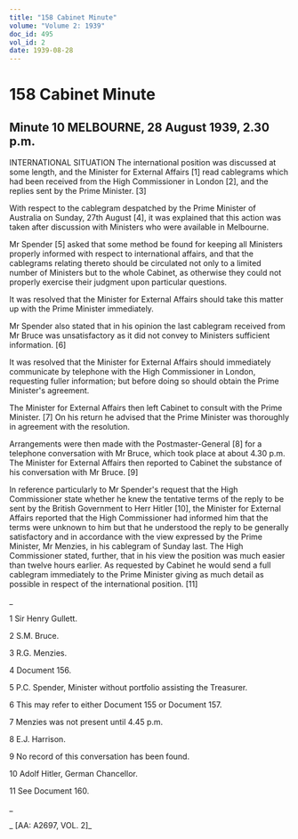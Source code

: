 ```yaml
---
title: "158 Cabinet Minute"
volume: "Volume 2: 1939"
doc_id: 495
vol_id: 2
date: 1939-08-28
---
```


# 158 Cabinet Minute

## Minute 10 MELBOURNE, 28 August 1939, 2.30 p.m.

INTERNATIONAL SITUATION The international position was discussed at some length, and the Minister for External Affairs [1] read cablegrams which had been received from the High Commissioner in London [2], and the replies sent by the Prime Minister. [3]

With respect to the cablegram despatched by the Prime Minister of Australia on Sunday, 27th August [4], it was explained that this action was taken after discussion with Ministers who were available in Melbourne.

Mr Spender [5] asked that some method be found for keeping all Ministers properly informed with respect to international affairs, and that the cablegrams relating thereto should be circulated not only to a limited number of Ministers but to the whole Cabinet, as otherwise they could not properly exercise their judgment upon particular questions.

It was resolved that the Minister for External Affairs should take this matter up with the Prime Minister immediately.

Mr Spender also stated that in his opinion the last cablegram received from Mr Bruce was unsatisfactory as it did not convey to Ministers sufficient information. [6]

It was resolved that the Minister for External Affairs should immediately communicate by telephone with the High Commissioner in London, requesting fuller information; but before doing so should obtain the Prime Minister's agreement.

The Minister for External Affairs then left Cabinet to consult with the Prime Minister. [7] On his return he advised that the Prime Minister was thoroughly in agreement with the resolution.

Arrangements were then made with the Postmaster-General [8] for a telephone conversation with Mr Bruce, which took place at about 4.30 p.m. The Minister for External Affairs then reported to Cabinet the substance of his conversation with Mr Bruce. [9]

In reference particularly to Mr Spender's request that the High Commissioner state whether he knew the tentative terms of the reply to be sent by the British Government to Herr Hitler [10], the Minister for External Affairs reported that the High Commissioner had informed him that the terms were unknown to him but that he understood the reply to be generally satisfactory and in accordance with the view expressed by the Prime Minister, Mr Menzies, in his cablegram of Sunday last. The High Commissioner stated, further, that in his view the position was much easier than twelve hours earlier. As requested by Cabinet he would send a full cablegram immediately to the Prime Minister giving as much detail as possible in respect of the international position. [11]

_

1 Sir Henry Gullett.

2 S.M. Bruce.

3 R.G. Menzies.

4 Document 156.

5 P.C. Spender, Minister without portfolio assisting the Treasurer.

6 This may refer to either Document 155 or Document 157.

7 Menzies was not present until 4.45 p.m.

8 E.J. Harrison.

9 No record of this conversation has been found.

10 Adolf Hitler, German Chancellor.

11 See Document 160.

_

_ [AA: A2697, VOL. 2]_
